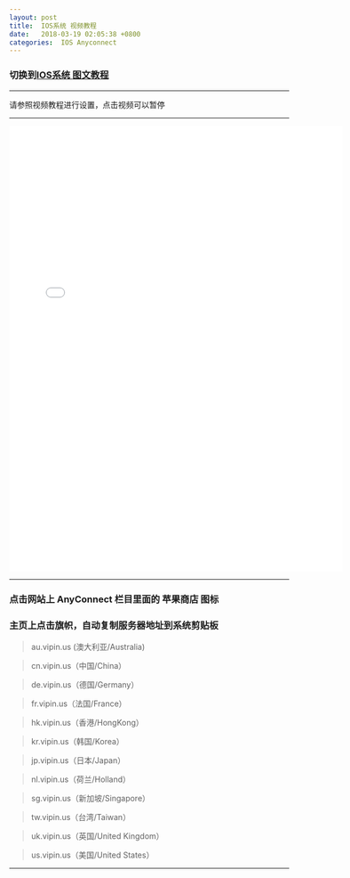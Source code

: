 ```yaml
---
layout: post
title:  IOS系统 视频教程
date:   2018-03-19 02:05:38 +0800
categories:  IOS Anyconnect
---
```


### 切换到[IOS系统 **图文教程**](/2018/03/ios_txt/ "iOS")

****

请参照视频教程进行设置，点击视频可以暂停

****
<iframe width="600" height="800" src="/files/Ios.webm" frameborder="0" allow="autoplay; encrypted-media" allowfullscreen></iframe>

****

### 点击网站上 AnyConnect 栏目里面的 **苹果商店** 图标

### 主页上点击旗帜，自动复制服务器地址到系统剪贴板

>au.vipin.us (澳大利亚/Australia)

>cn.vipin.us（中国/China）

>de.vipin.us（德国/Germany）

>fr.vipin.us（法国/France）

>hk.vipin.us（香港/HongKong）

>kr.vipin.us（韩国/Korea）

>jp.vipin.us（日本/Japan）

>nl.vipin.us（荷兰/Holland）

>sg.vipin.us（新加坡/Singapore）

>tw.vipin.us（台湾/Taiwan）

>uk.vipin.us（英国/United Kingdom）

>us.vipin.us（美国/United States）

****